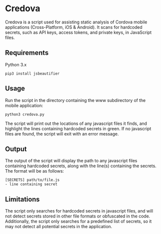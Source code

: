 # Credova
Credova is a script used for assisting static analysis of Cordova mobile applications (Cross-Platform, iOS & Android). It scans for hardcoded secrets, such as API keys, access tokens, and private keys, in JavaScript files.

## Requirements
Python 3.x

`pip3 install jsbeautifier`

## Usage
Run the script in the directory containing the www subdirectory of the mobile application:

`python3 credova.py`

The script will print out the locations of any javascript files it finds, and highlight the lines containing hardcoded secrets in green. If no javascript files are found, the script will exit with an error message.

## Output
The output of the script will display the path to any javascript files containing hardcoded secrets, along with the line(s) containing the secrets. The format will be as follows:

```
[SECRETS] path/to/file.js
- line containing secret
```

## Limitations
The script only searches for hardcoded secrets in javascript files, and will not detect secrets stored in other file formats or obfuscated in the code. Additionally, the script only searches for a predefined list of secrets, so it may not detect all potential secrets in the application.
